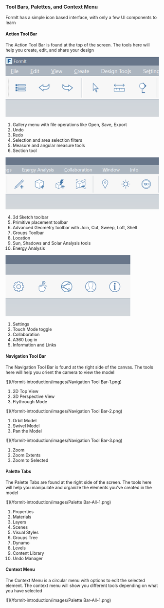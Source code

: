 ### Tool Bars, Palettes, and Context Menu

FormIt has a simple icon based interface, with only a few UI components to learn

#### Action Tool Bar

The Action Tool Bar is found at the top of the screen. The tools here will help you create, edit, and share your design

![](/formit-introduction/images/action-tool-bar-1.png)

1. Gallery menu with file operations like Open, Save, Export
2. Undo
3. Redo
3. Selection and area selection filters
4. Measure and angular measure tools
5. Section tool

![](/formit-introduction/images/action-tool-bar-2.png)

4. 3d Sketch toolbar
5. Primitive placement toolbar
6. Advanced Geometry toolbar with Join, Cut, Sweep, Loft, Shell
7. Groups Toolbar
5. Location 
6. Sun, Shadows and Solar Analysis tools
6. Energy Analysis

![](/formit-introduction/images/action-tool-bar-3.png)

1. Settings
2. Touch Mode toggle
3. Collaboration
4. A360 Log in
5. Information and Links

#### Navigation Tool Bar

The Navigation Tool Bar is found at the right side of the canvas. The tools here will help you orient the camera to view the model

![](/formit-introduction/images/Navigation Tool Bar-1.png)

1. 2D Top View
2. 3D Perspective View 
3. Flythrough Mode

![](/formit-introduction/images/Navigation Tool Bar-2.png)

1. Orbit Model
2. Swivel Model
3. Pan the Model

![](/formit-introduction/images/Navigation Tool Bar-3.png)

1. Zoom
2. Zoom Extents 
3. Zoom to Selected

#### Palette Tabs

The Palette Tabs are found at the right side of the screen. The tools here will help you manipulate and organize the elements you've created in the model

![](/formit-introduction/images/Palette Bar-All-1.png)

1. Properties
2. Materials
3. Layers
4. Scenes
5. Visual Styles
6. Groups Tree
7. Dynamo
8. Levels
9. Content Library
10. Undo Manager

#### Context Menu

The Context Menu is a circular menu with options to edit the selected element. The context menu will show you different tools depending on what you have selected

![](/formit-introduction/images/Palette Bar-All-1.png)




